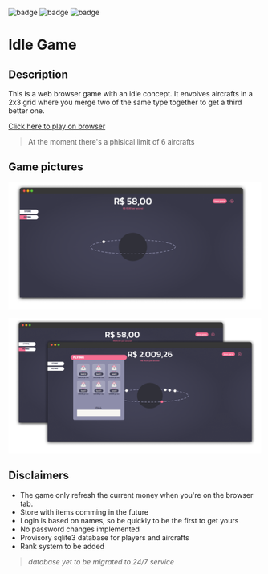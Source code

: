 
![badge](https://img.shields.io/static/v1?label=Development%20status&message=paused&color=yellow) ![badge](https://img.shields.io/static/v1?label=Vercel%20deploy%20status&message=Online&color=green) ![badge](https://img.shields.io/static/v1?label=Railway%20database%20status&message=Free%20Plan&color=yellow)

# Idle Game

## Description

This is a web browser game with an idle concept. It envolves aircrafts in a 2x3 grid where you merge two of the same type together to get a third better one. 

[Click here to play on browser](https://idlegame.vercel.app/)

>At the moment there's a phisical limit of 6 aircrafts

## Game pictures

![picture 1](./screenshots/pic1.png)  

![picture 2](./screenshots/pic2.png)

## Disclaimers 

- The game only refresh the current money when you're on the browser tab.
- Store with items comming in the future
- Login is based on names, so be quickly to be the first to get yours
- No password changes implemented
- Provisory sqlite3 database for players and aircrafts
- Rank system to be added


> _database yet to be migrated to 24/7 service_